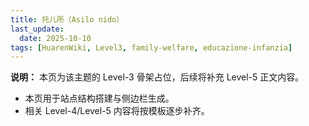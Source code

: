 ```yaml
---
title: 托儿所（Asilo nido）
last_update:
  date: 2025-10-10
tags: [HuarenWiki, Level3, family-welfare, educazione-infanzia]
---
```

**说明：** 本页为该主题的 Level-3 骨架占位，后续将补充 Level-5 正文内容。

- 本页用于站点结构搭建与侧边栏生成。
- 相关 Level-4/Level-5 内容将按模板逐步补齐。
